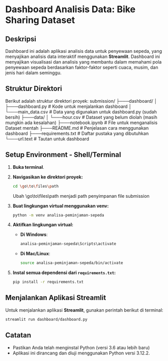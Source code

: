 # Dashboard Analisis Data: Bike Sharing Dataset

## Deskripsi
Dashboard ini adalah aplikasi analisis data untuk penyewaan sepeda, yang menyajikan analisis data interaktif menggunakan **Streamlit**. Dashboard ini menyajikan visualisasi dan analisis yang membantu dalam memahami pola penyewaan sepeda berdasarkan faktor-faktor seperti cuaca, musim, dan jenis hari dalam seminggu.

## Struktur Direktori
Berikut adalah struktur direktori proyek:
submission/
├───dashboard/
│   ├───dashboard.py            # Kode untuk menjalankan dashboard
│   └───main_data.csv           # Data yang digunakan untuk dashboard.py (sudah bersih)
├───data/
│   └───hour.csv                # Dataset yang belum diolah (masih mungkin ada kesalahan)
├───notebook.ipynb              # File untuk menganalisis Dataset mentah
├───README.md                   # Penjelasan cara menggunakan dashboard
├───requirements.txt            # Daftar pustaka yang dibutuhkan
└───url.text                    # Tautan untuk dashboard


## Setup Environment - Shell/Terminal

1. **Buka terminal**.

2. **Navigasikan ke direktori proyek:**
    ```bash
    cd \go\to\files\path
    ```
    Ubah \go\to\files\path menjadi path penyimpanan file submission

3. **Buat lingkungan virtual menggunakan venv:**
    ```bash
    python -m venv analisa-peminjaman-sepeda
    ```

4. **Aktifkan lingkungan virtual:**
   - **Di Windows**:
     ```bash
     analisa-peminjaman-sepeda\Scripts\activate
     ```
   - **Di Mac/Linux**:
     ```bash
     source analisa-peminjaman-sepeda/bin/activate
     ```

5. **Instal semua dependensi dari `requirements.txt`:**
    ```bash
    pip install -r requirements.txt
    ```

## Menjalankan Aplikasi Streamlit

Untuk menjalankan aplikasi **Streamlit**, gunakan perintah berikut di terminal:

```bash
streamlit run dashboard/dashboard.py
```

## Catatan
- Pastikan Anda telah menginstal Python (versi 3.6 atau lebih baru)
- Aplikasi ini dirancang dan diuji menggunakan Python versi 3.12.2.